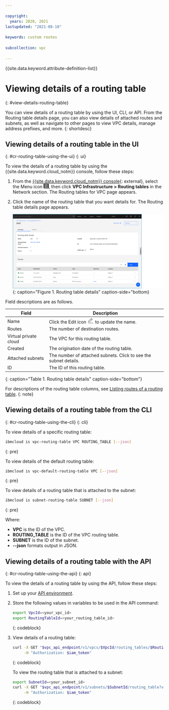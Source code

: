 ```yaml
---

copyright:
  years: 2020, 2021
lastupdated: "2021-08-10"

keywords: custom routes

subcollection: vpc

---
```


{{site.data.keyword.attribute-definition-list}}

# Viewing details of a routing table
{: #view-details-routing-table}

You can view details of a routing table by using the UI, CLI, or API. From the Routing table details page, you can also view details of attached routes and subnets, as well as navigate to other pages to view VPC details, manage address prefixes, and more.
{: shortdesc}

## Viewing details of a routing table in the UI
{: #cr-routing-table-using-the-ui}
{: ui}

To view the details of a routing table by using the {{site.data.keyword.cloud_notm}} console, follow these steps:

1. From the [{{site.data.keyword.cloud_notm}} console](/login){: external}, select the Menu icon ![Menu icon](/images/menu_icon.png), then click **VPC Infrastructure > Routing tables** in the Network section. The Routing tables for VPC page appears.

1. Click the name of the routing table that you want details for. The Routing table details page appears.

    ![Routing table details](./images/cr-routing-table-details.png){: caption="Figure 1. Routing table details" caption-side="bottom}

Field descriptions are as follows.

| Field | Description |
|-------|-------------|
| Name | Click the Edit icon ![Edit icon](/images/edit.png) to update the name. |
| Routes | The number of destination routes. |
| Virtual private cloud | The VPC for this routing table. |
| Created | The origination date of the routing table.|
| Attached subnets | The number of attached subnets. Click to see the subnet details. |
| ID | The ID of this routing table. |
{: caption="Table 1. Routing table details" caption-side="bottom"}

For descriptions of the routing table columns, see [Listing routes of a routing table](/docs/vpc?topic=vpc-list-routes-routing-table).
{: note}

## Viewing details of a routing table from the CLI
{: #cr-routing-table-using-the-cli}
{: cli}

To view details of a specific routing table:

```sh
ibmcloud is vpc-routing-table VPC ROUTING_TABLE [--json]
```
{: pre}

To view details of the default routing table:

```sh
ibmcloud is vpc-default-routing-table VPC [--json]
```
{: pre}

To view details of a routing table that is attached to the subnet:

```sh
ibmcloud is subnet-routing-table SUBNET [--json]
```
{: pre}

Where:

* **VPC** is the ID of the VPC.
* **ROUTING_TABLE** is the ID of the VPC routing table.
* **SUBNET** is the ID of the subnet.
* **--json** formats output in JSON.

## Viewing details of a routing table with the API
{: #cr-routing-table-using-the-api}
{: api}

To view the details of a routing table by using the API, follow these steps:

1. Set up your [API environment](/docs/vpc?topic=vpc-set-up-environment#api-prerequisites-setup).
2. Store the following values in variables to be used in the API command:

    ```sh
    export VpcId=<your_vpc_id>
    export RoutingTableId=<your_routing_table_id>
    ```
    {: codeblock}

3. View details of a routing table:

   ```sh
   curl -X GET "$vpc_api_endpoint/v1/vpcs/$VpcId/routing_tables/$RoutingTableId?version=$api_version&generation=2" \
        -H "Authorization: $iam_token"    	
   ```
   {: codeblock}

   To view the routing table that is attached to a subnet:

   ```sh
   export SubnetId=<your_subnet_id>
   curl -X GET "$vpc_api_endpoint/v1/subnets/$SubnetId/routing_table?version=$api_version&generation=2" \
        -H "Authorization: $iam_token"
   ```
   {: codeblock}
